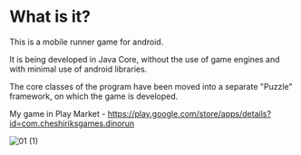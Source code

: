 # What is it?

This is a mobile runner game for android.

It is being developed in Java Core, without the use of game engines and with minimal use of android libraries.

The core classes of the program have been moved into a separate "Puzzle" framework, on which the game is developed.

My game in Play Market - https://play.google.com/store/apps/details?id=com.cheshiriksgames.dinorun

![01 (1)](https://user-images.githubusercontent.com/50615459/189751445-68245a80-fd90-42ef-b366-b16889e413db.png)
